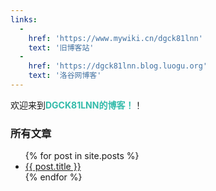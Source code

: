 ```yaml
---
links: 
  - 
    href: 'https://www.mywiki.cn/dgck81lnn'
    text: '旧博客站'
  -
    href: 'https://dgck81lnn.blog.luogu.org'
    text: '洛谷网博客'
---
```


欢迎来到<strong style="color:#3ba">DGCK81LNN的博客！</strong>！

### 所有文章
<ul>
  {% for post in site.posts %}
    <li>
      <a href="/blog{{ post.url }}">{{ post.title }}</a>
    </li>
  {% endfor %}
</ul>
